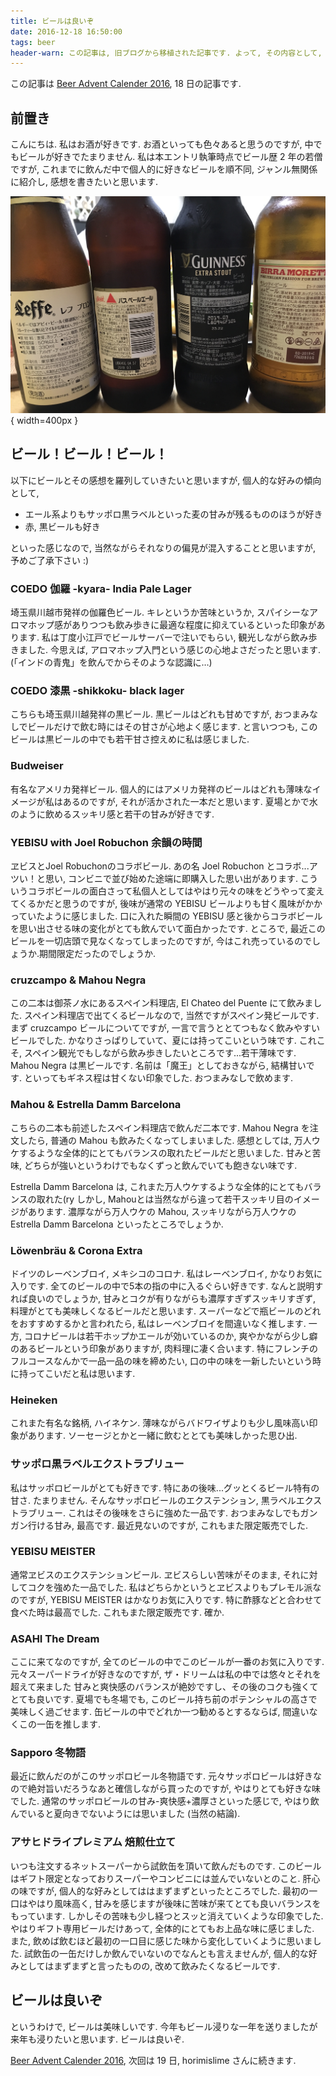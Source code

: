 ```yaml
---
title: ビールは良いぞ
date: 2016-12-18 16:50:00
tags: beer
header-warn: この記事は, 旧ブログから移植された記事です. よって, その内容として, 旧ブログに依存した文脈が含まれている可能性があります. 予めご了承下さい.
---
```


この記事は [Beer Advent Calender 2016](http://www.adventar.org/calendars/1348), 18 日の記事です.

## 前置き

こんにちは.
私はお酒が好きです. 
お酒といっても色々あると思うのですが, 中でもビールが好きでたまりません.
私は本エントリ執筆時点でビール歴 2 年の若僧ですが,
これまでに飲んだ中で個人的に好きなビールを順不同, ジャンル無関係に紹介し, 
感想を書きたいと思います.

![たくさんのビール](./beers.jpg){ width=400px }

<!--more-->

## ビール！ビール！ビール！

以下にビールとその感想を羅列していきたいと思いますが,
個人的な好みの傾向として, 

* エール系よりもサッポロ黒ラベルといった麦の甘みが残るもののほうが好き
* 赤, 黒ビールも好き

といった感じなので, 
当然ながらそれなりの偏見が混入することと思いますが, 予めご了承下さい :)

### COEDO 伽羅 -kyara- India Pale Lager

埼玉県川越市発祥の伽羅色ビール. 
キレというか苦味というか,
スパイシーなアロマホップ感がありつつも飲み歩きに最適な程度に抑えているといった印象があります.
私は丁度小江戸でビールサーバーで注いでもらい, 観光しながら飲み歩きました.
今思えば, アロマホップ入門という感じの心地よさだったと思います.
(「インドの青鬼」を飲んでからそのような認識に…)

### COEDO 漆黒 -shikkoku- black lager

こちらも埼玉県川越発祥の黒ビール. 
黒ビールはどれも甘めですが, 
おつまみなしでビールだけで飲む時にはその甘さが心地よく感じます.
と言いつつも, このビールは黒ビールの中でも若干甘さ控えめに私は感じました.

### Budweiser

有名なアメリカ発祥ビール.
個人的にはアメリカ発祥のビールはどれも薄味なイメージが私はあるのですが,
それが活かされた一本だと思います.
夏場とかで水のように飲めるスッキリ感と若干の甘みが好きです.

### YEBISU with Joel Robuchon 余韻の時間

ヱビスとJoel Robuchonのコラボビール.
あの名 Joel Robuchon とコラボ...アツい！と思い,
コンビニで並び始めた途端に即購入した思い出があります.
こういうコラボビールの面白さって私個人としてはやはり元々の味をどうやって変えてくるかだと思うのですが,
後味が通常の YEBISU ビールよりも甘く風味がかかっていたように感じました.
口に入れた瞬間の YEBISU 感と後からコラボビールを思い出させる味の変化がとても飲んでいて面白かったです.
ところで, 最近このビールを一切店頭で見なくなってしまったのですが,
今はこれ売っているのでしょうか.期間限定だったのでしょうか.

### cruzcampo & Mahou Negra

この二本は御茶ノ水にあるスペイン料理店, El Chateo del Puente にて飲みました.
スペイン料理店で出てくるビールなので, 
当然ですがスペイン発ビールです. 
まず cruzcampo ビールについてですが, 
一言で言うととてつもなく飲みやすいビールでした. 
かなりさっぱりしていて、夏には持ってこいという味です.
これこそ, スペイン観光でもしながら飲み歩きしたいところです...若干薄味です.
Mahou Negra は黒ビールです.
名前は「魔王」としておきながら, 結構甘いです.
といってもギネス程は甘くない印象でした.
おつまみなしで飲めます.

### Mahou & Estrella Damm Barcelona

こちらの二本も前述したスペイン料理店で飲んだ二本です.
Mahou Negra を注文したら, 普通の Mahou も飲みたくなってしまいました.
感想としては, 万人ウケするような全体的にとてもバランスの取れたビールだと思いました.
甘みと苦味, どちらが強いというわけでもなくずっと飲んでいても飽きない味です.

Estrella Damm Barcelona は, これまた万人ウケするような全体的にとてもバランスの取れた(ry
しかし, Mahouとは当然ながら違って若干スッキリ目のイメージがあります.
濃厚ながら万人ウケの Mahou, スッキリながら万人ウケの Estrella Damm Barcelona といったところでしょうか.

### Löwenbräu & Corona Extra

ドイツのレーベンブロイ, メキシコのコロナ.
私はレーベンブロイ, かなりお気に入りです.
全てのビールの中で5本の指の中に入るぐらい好きです.
なんと説明すれば良いのでしょうか, 甘みとコクが有りながらも濃厚すぎずスッキリすぎず,
料理がとても美味しくなるビールだと思います.
スーパーなどで瓶ビールのどれをおすすめするかと言われたら, 私はレーベンブロイを間違いなく推します.
一方, コロナビールは若干ホップかエールが効いているのか,
爽やかながら少し癖のあるビールという印象がありますが, 肉料理に凄く合います.
特にフレンチのフルコースなんかで一品一品の味を締めたい,
口の中の味を一新したいという時に持ってこいだと私は思います.

### Heineken

これまた有名な銘柄, ハイネケン.
薄味ながらバドワイザよりも少し風味高い印象があります.
ソーセージとかと一緒に飲むととても美味しかった思ひ出.

### サッポロ黒ラベルエクストラブリュー

私はサッポロビールがとても好きです.
特にあの後味...グッとくるビール特有の甘さ.
たまりません. そんなサッポロビールのエクステンション, 黒ラベルエクストラブリュー.
これはその後味をさらに強めた一品です.
おつまみなしでもガンガン行ける甘み, 最高です.
最近見ないのですが, これもまた限定販売でした.

### YEBISU MEISTER

通常ヱビスのエクステンションビール.
ヱビスらしい苦味がそのまま,
それに対してコクを強めた一品でした.
私はどちらかというとヱビスよりもプレモル派なのですが, YEBISU MEISTER はかなりお気に入りです.
特に酢豚などと合わせて食べた時は最高でした. これもまた限定販売です. 確か.

### ASAHI The Dream

ここに来てなのですが,
全てのビールの中でこのビールが一番のお気に入りです.
元々スーパードライが好きなのですが,
ザ・ドリームは私の中では悠々とそれを超えて来ました
甘みと爽快感のバランスが絶妙ですし、その後のコクも強くてとても良いです.
夏場でも冬場でも, このビール持ち前のポテンシャルの高さで美味しく過ごせます.
缶ビールの中でどれか一つ勧めるとするならば, 間違いなくこの一缶を推します.

### Sapporo 冬物語

最近に飲んだのがこのサッポロビール冬物語です.
元々サッポロビールは好きなので絶対旨いだろうなあと確信しながら買ったのですが,
やはりとても好きな味でした.
通常のサッポロビールの甘み-爽快感+濃厚さといった感じで,
やはり飲んでいると夏向きでないようには思いました (当然の結論).

### アサヒドライプレミアム 焙煎仕立て

いつも注文するネットスーパーから試飲缶を頂いて飲んだものです.
このビールはギフト限定となっておりスーパーやコンビニには並んでいないとのこと.
肝心の味ですが,
個人的な好みとしてははまずまずといったところでした.
最初の一口はやはり風味高く,
甘みを感じますが後味に苦味が来てとても良いバランスをもっています.
しかしその苦味も少し経つとスッと消えていくような印象でした.
やはりギフト専用ビールだけあって,
全体的にとてもお上品な味に感じました.
また, 飲めば飲むほど最初の一口目に感じた味から変化していくように思いました.
試飲缶の一缶だけしか飲んでいないのでなんとも言えませんが, 
個人的な好みとしてはまずまずと言ったものの, 改めて飲みたくなるビールです.

## ビールは良いぞ

というわけで, ビールは美味しいです.
今年もビール浸りな一年を送りましたが来年も浸りたいと思います.
ビールは良いぞ.

[Beer Advent Calender 2016](http://www.adventar.org/calendars/1348),
次回は 19 日, horimislime さんに続きます.
